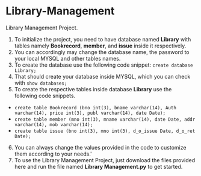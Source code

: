 # Library-Management
Library Management Project.
1) To initialize the project, you need to have database named **Library** with tables namely **Bookrecord**, **member**, and **issue** inside it respectively.
2) You can accordingly may change the database name, the password to your local MYSQL and other tables names.
3) To create the database use the following code snippet: ```create database Library;```
4) That should create your database inside MYSQL, which you can check with ```show databases;```
5) To create the respective tables inside database **Library** use the following code snippets.
  - ```create table Bookrecord (bno int(3), bname varchar(14), Auth varchar(14), price int(3), publ varchar(14), date Date);```
  - ```create table member (mno int(3), mname varchar(14), date Date, addr varchar(14), mob varchar(14);```
  - ```create table issue (bno int(3), mno int(3), d_o_issue Date, d_o_ret Date);```
6) You can always change the values provided in the code to customize them according to your needs.'
7) To use the Library Management Project, just download the files provided here and run the file named **Library Management.py** to get started.
